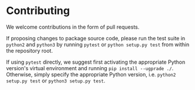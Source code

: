 
# Contributing

We welcome contributions in the form of pull requests.

If proposing changes to package source code, please run the test suite in `python2` and `python3` by running `pytest` or `python setup.py test` from within the repository root.

If using `pytest` directly, we suggest first activating the appropriate Python version's virtual environment and running `pip install --ugprade ./`.
Otherwise, simply specify the appropriate Python version, i.e. `python2 setup.py test` or `python3 setup.py test`.
